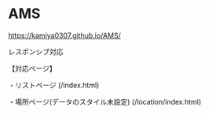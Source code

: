 # AMS
https://kamiya0307.github.io/AMS/

レスポンシブ対応

【対応ページ】

・リストページ (/index.html)

・場所ページ(データのスタイル未設定) (/location/index.html)
